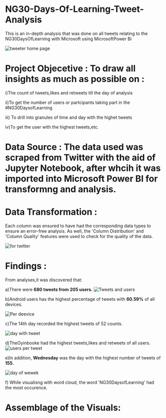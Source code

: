 # NG30-Days-Of-Learning-Tweet-Analysis
This is an in-depth analysis that was done on all tweets relating to the NG30DaysOfLearning with Microsoft using MicrosoftPower Bi


![tweeter home page](https://user-images.githubusercontent.com/107119554/180333342-fa96cc60-2b79-4f74-851f-554d304e84c8.PNG)


# Project Objecetive : To draw all insights as much as possible on :

i)The count of tweets,likes and retweets till the day of analysis

ii)To get the number of users or partcipants taking part in the #NG30DaysofLearning

iii) To drill into granules of time and day with the highet tweets

iv)To get the user with the highest tweets,etc.

# Data Source : The data used was scraped from Twitter with the aid of Jupyter Notebook, after whcih it was imported into Microsoft Power BI for transformng and analysis.

# Data Transformation : 
Each column was ensured to have had the corresponding data types to ensure an error-free analysis. As well, the 'Column Distribution' and 'Column Quality' features were used to check for the quality of the data.

![for twitter](https://user-images.githubusercontent.com/107119554/180333510-d5d18728-2c9a-460b-9dcb-df6ae91fd2f3.PNG)


# Findings : 
From analyses,it was discovered that:

a)There were **680 tweets from 205 users.**
![Tweets and users](https://user-images.githubusercontent.com/107119554/180333683-dfb5e1a8-ed5a-483b-8197-3488cc83bf24.PNG)


b)Android users has the highest percentage of tweets with **60.59%** of all devices.

![Per deevice](https://user-images.githubusercontent.com/107119554/180333757-62c7e371-b837-4e2d-98bb-1a7925ab6c0c.PNG)


c)The 14th day recorded the highest tweets of 52 counts.

![day with tweet](https://user-images.githubusercontent.com/107119554/180333974-5aee699a-989f-4d48-a20a-1ff470b43608.PNG)


d)TheOyinbooke had the highest tweets,likes and retweets of all users.
![users per tweet](https://user-images.githubusercontent.com/107119554/180334192-10cf2f2c-80c2-467b-95d4-ca4f9a73b61d.PNG)


e)In addition, **Wednesday** was the day with the highest number of tweets of **155.**

![day of wewek](https://user-images.githubusercontent.com/107119554/180334213-736694e1-f624-4ef0-84fe-06a00256ec15.PNG)


f) While visualisng with word cloud, the word 'NG30DaysofLearning' had the most occurence.


# Assemblage of the Visuals:


